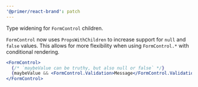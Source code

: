 ```yaml
---
'@primer/react-brand': patch
---
```


Type widening for `FormControl` children.

`FormControl` now uses `PropsWithChildren` to increase support for `null` and `false` values. This allows for more flexibility when using `FormControl.*` with conditional rendering.

```jsx
<FormControl>
  {/* `maybeValue can be truthy, but also null or false` */}
  {maybeValue && <FormControl.Validation>Message</FormControl.Validation>}
</FormControl>
```

